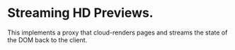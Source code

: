 # Streaming HD Previews.

This implements a proxy that cloud-renders pages and streams the state of the
DOM back to the client.
